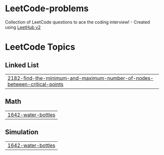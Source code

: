 # LeetCode-problems
Collection of LeetCode questions to ace the coding interview! - Created using [LeetHub v2](https://github.com/arunbhardwaj/LeetHub-2.0)

<!---LeetCode Topics Start-->
# LeetCode Topics
## Linked List
|  |
| ------- |
| [2182-find-the-minimum-and-maximum-number-of-nodes-between-critical-points](https://github.com/10sneha/LeetCode-problems/tree/master/2182-find-the-minimum-and-maximum-number-of-nodes-between-critical-points) |
## Math
|  |
| ------- |
| [1642-water-bottles](https://github.com/10sneha/LeetCode-problems/tree/master/1642-water-bottles) |
## Simulation
|  |
| ------- |
| [1642-water-bottles](https://github.com/10sneha/LeetCode-problems/tree/master/1642-water-bottles) |
<!---LeetCode Topics End-->